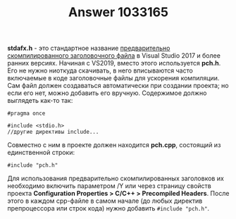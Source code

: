 ﻿---
title: "Answer 1033165"
se.owner.user_id: 240512
se.owner.display_name: "MSDN.WhiteKnight"
se.owner.link: "https://ru.stackoverflow.com/users/240512/msdn-whiteknight"
se.answer_id: 1033165
se.question_id: 1031695
se.post_type: answer
se.score: 0
se.is_accepted: False
---
<p><strong>stdafx.h</strong> - это стандартное название <a href="https://docs.microsoft.com/en-us/cpp/build/creating-precompiled-header-files" rel="nofollow noreferrer">предварительно скомпилированного заголовочного файла</a> в Visual Studio 2017 и более ранних версиях. Начиная с VS2019, вместо этого используется <strong>pch.h</strong>. Его не нужно ниоткуда скачивать, в него вписываются часто включаемые в коде заголовочные файлы для ускорения компиляции. Сам файл должен создаваться автоматически при создании проекта; но если его нет, можно добавить его вручную. Содержимое должно выглядеть как-то так:</p>

<pre><code>#pragma once

#include &lt;stdio.h&gt;
//другие директивы include...
</code></pre>

<p>Совместно с ним в проекте должен находится <strong>pch.cpp</strong>, состоящий из единственной строки:</p>

<pre><code>#include "pch.h"
</code></pre>

<p>Для использования предварительно скомпилированных заголовков их необходимо включить параметром /Y или через страницу свойств проекта <strong>Configuration Properties > C/C++ > Precompiled Headers</strong>. После этого в каждом cpp-файле в самом начале (до любых директив препроцессора или строк кода) нужно добавить <code>#include "pch.h"</code>.</p>
